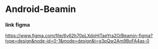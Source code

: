 # Android-Beamin
### link figma
https://www.figma.com/file/6v62h70pLXdoHjTaeYra2O/Beamin-figma?type=design&node-id=0-1&mode=design&t=g3pQw2Am9BoFA4as-0
